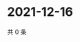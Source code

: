 # 2021-12-16

共 0 条

<!-- BEGIN WEIBO -->
<!-- 最后更新时间 Thu Dec 16 2021 01:12:05 GMT+0800 (China Standard Time) -->

<!-- END WEIBO -->
